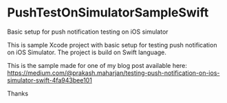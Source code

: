 # PushTestOnSimulatorSampleSwift
Basic setup for push notification testing on iOS simulator

This is sample Xcode project with basic setup for testing push notification on iOS Simulator.
The project is build on Swift language.

This is the sample made for one of my blog post available here: 
https://medium.com/@prakash.maharjan/testing-push-notification-on-ios-simulator-swift-4fa943bee101


Thanks

